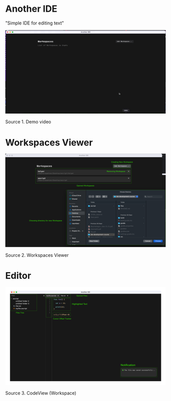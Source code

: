 # Another IDE

"Simple IDE for editing text"


![alt text](files/demo.gif)

Source 1. Demo video

# Workspaces Viewer

![alt text](files/workspacesViewer.png)

Source 2. Workspaces Viewer


# Editor

![alt text](files/editor.png)

Source 3. CodeView (Workspace)
